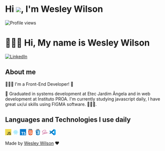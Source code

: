 



<h1 align="left">Hi <img src="https://raw.githubusercontent.com/Wesley-Wilson/Wesley-Wilson/master/hi.gif" height="30px">, I'm Wesley Wilson</h1>

<p align="left"> <img src="https://komarev.com/ghpvc/?username=Wesley-Wilson&color=yellow" alt="Profile views" /> </p>

# 👨🏾‍💼 Hi, My name is Wesley Wilson

[![LinkedIn](https://img.shields.io/static/v1?label=LinkedIn&message=%20&color=blue&logo=LinkedIn&style=flat-square&logoColor=white)](https://www.linkedin.com/in/wesley-wilsons/)

## About me

👩🏻‍💻   I'm a Front-End Developer! 📱

:page_with_curl: Graduated in systems development at Etec Jardim Ângela and in web development at Instituto PROA.
 I'm currently studying javascript daily, I have great ux/ui skills using FIGMA software.
👩🏻‍🎤.


## Languages and Technologies I use daily

<code><img height="20" src="https://raw.githubusercontent.com/github/explore/80688e429a7d4ef2fca1e82350fe8e3517d3494d/topics/javascript/javascript.png"></code>
<code><img height="20" src="https://raw.githubusercontent.com/github/explore/80688e429a7d4ef2fca1e82350fe8e3517d3494d/topics/react/react.png"></code>
<code><img height="20" src="https://raw.githubusercontent.com/github/explore/80688e429a7d4ef2fca1e82350fe8e3517d3494d/topics/typescript/typescript.png"></code>
<code><img height="20" src="https://raw.githubusercontent.com/github/explore/80688e429a7d4ef2fca1e82350fe8e3517d3494d/topics/html/html.png"></code>
<code><img height="20" src="https://raw.githubusercontent.com/github/explore/80688e429a7d4ef2fca1e82350fe8e3517d3494d/topics/css/css.png"></code>
<code><img height="20" src="https://raw.githubusercontent.com/github/explore/80688e429a7d4ef2fca1e82350fe8e3517d3494d/topics/sass/sass.png"></code>
<code><img height="20" src="https://raw.githubusercontent.com/github/explore/80688e429a7d4ef2fca1e82350fe8e3517d3494d/topics/visual-studio-code/visual-studio-code.png"></code>


Made by [Wesley Wilson](https://github.com/Wesley-Wilson)  ♥️
